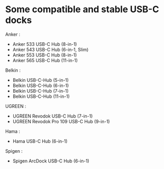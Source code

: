 # Some compatible and stable USB-C docks

Anker :
- Anker 533 USB-C Hub (8-in-1)
- Anker 543 USB-C Hub (6-in-1, Slim)
- Anker 553 USB-C Hub (8-in-1)
- Anker 565 USB-C Hub (11-in-1)

Belkin :
- Belkin USB-C-Hub (5-in-1)
- Belkin USB-C-Hub (6-in-1)
- Belkin USB-C-Hub (7-in-1)
- Belkin USB-C-Hub (11-in-1)

UGREEN :
- UGREEN Revodok USB-C Hub (7-in-1)
- UGREEN Revodok Pro 109 USB-C Hub (9-in-1)

Hama :
- Hama USB-C Hub (6-in-1)

Spigen :
- Spigen ArcDock USB-C Hub (6-in-1)
